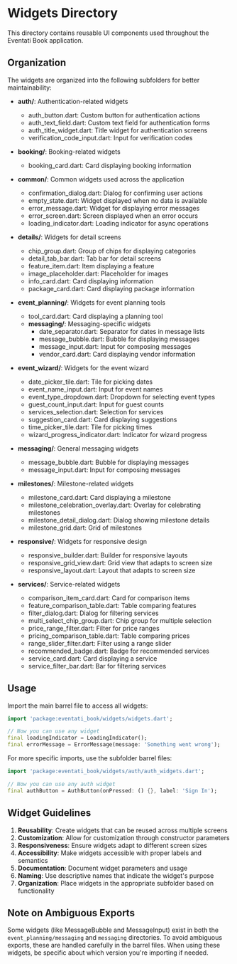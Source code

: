 # Widgets Directory

This directory contains reusable UI components used throughout the Eventati Book application.

## Organization

The widgets are organized into the following subfolders for better maintainability:

- **auth/**: Authentication-related widgets
  - auth_button.dart: Custom button for authentication actions
  - auth_text_field.dart: Custom text field for authentication forms
  - auth_title_widget.dart: Title widget for authentication screens
  - verification_code_input.dart: Input for verification codes

- **booking/**: Booking-related widgets
  - booking_card.dart: Card displaying booking information
  
- **common/**: Common widgets used across the application
  - confirmation_dialog.dart: Dialog for confirming user actions
  - empty_state.dart: Widget displayed when no data is available
  - error_message.dart: Widget for displaying error messages
  - error_screen.dart: Screen displayed when an error occurs
  - loading_indicator.dart: Loading indicator for async operations

- **details/**: Widgets for detail screens
  - chip_group.dart: Group of chips for displaying categories
  - detail_tab_bar.dart: Tab bar for detail screens
  - feature_item.dart: Item displaying a feature
  - image_placeholder.dart: Placeholder for images
  - info_card.dart: Card displaying information
  - package_card.dart: Card displaying package information

- **event_planning/**: Widgets for event planning tools
  - tool_card.dart: Card displaying a planning tool
  - **messaging/**: Messaging-specific widgets
    - date_separator.dart: Separator for dates in message lists
    - message_bubble.dart: Bubble for displaying messages
    - message_input.dart: Input for composing messages
    - vendor_card.dart: Card displaying vendor information

- **event_wizard/**: Widgets for the event wizard
  - date_picker_tile.dart: Tile for picking dates
  - event_name_input.dart: Input for event names
  - event_type_dropdown.dart: Dropdown for selecting event types
  - guest_count_input.dart: Input for guest counts
  - services_selection.dart: Selection for services
  - suggestion_card.dart: Card displaying suggestions
  - time_picker_tile.dart: Tile for picking times
  - wizard_progress_indicator.dart: Indicator for wizard progress

- **messaging/**: General messaging widgets
  - message_bubble.dart: Bubble for displaying messages
  - message_input.dart: Input for composing messages

- **milestones/**: Milestone-related widgets
  - milestone_card.dart: Card displaying a milestone
  - milestone_celebration_overlay.dart: Overlay for celebrating milestones
  - milestone_detail_dialog.dart: Dialog showing milestone details
  - milestone_grid.dart: Grid of milestones

- **responsive/**: Widgets for responsive design
  - responsive_builder.dart: Builder for responsive layouts
  - responsive_grid_view.dart: Grid view that adapts to screen size
  - responsive_layout.dart: Layout that adapts to screen size

- **services/**: Service-related widgets
  - comparison_item_card.dart: Card for comparison items
  - feature_comparison_table.dart: Table comparing features
  - filter_dialog.dart: Dialog for filtering services
  - multi_select_chip_group.dart: Chip group for multiple selection
  - price_range_filter.dart: Filter for price ranges
  - pricing_comparison_table.dart: Table comparing prices
  - range_slider_filter.dart: Filter using a range slider
  - recommended_badge.dart: Badge for recommended services
  - service_card.dart: Card displaying a service
  - service_filter_bar.dart: Bar for filtering services

## Usage

Import the main barrel file to access all widgets:

```dart
import 'package:eventati_book/widgets/widgets.dart';

// Now you can use any widget
final loadingIndicator = LoadingIndicator();
final errorMessage = ErrorMessage(message: 'Something went wrong');
```

For more specific imports, use the subfolder barrel files:

```dart
import 'package:eventati_book/widgets/auth/auth_widgets.dart';

// Now you can use any auth widget
final authButton = AuthButton(onPressed: () {}, label: 'Sign In');
```

## Widget Guidelines

1. **Reusability**: Create widgets that can be reused across multiple screens
2. **Customization**: Allow for customization through constructor parameters
3. **Responsiveness**: Ensure widgets adapt to different screen sizes
4. **Accessibility**: Make widgets accessible with proper labels and semantics
5. **Documentation**: Document widget parameters and usage
6. **Naming**: Use descriptive names that indicate the widget's purpose
7. **Organization**: Place widgets in the appropriate subfolder based on functionality

## Note on Ambiguous Exports

Some widgets (like MessageBubble and MessageInput) exist in both the `event_planning/messaging` and `messaging` directories. To avoid ambiguous exports, these are handled carefully in the barrel files. When using these widgets, be specific about which version you're importing if needed.
